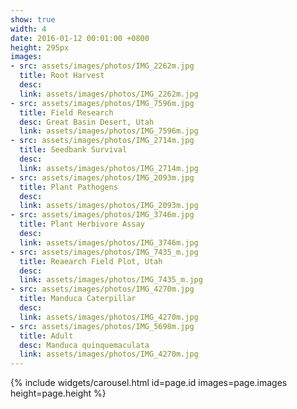 ```yaml
---
show: true
width: 4
date: 2016-01-12 00:01:00 +0800
height: 295px
images:
- src: assets/images/photos/IMG_2262m.jpg
  title: Root Harvest
  desc: 
  link: assets/images/photos/IMG_2262m.jpg
- src: assets/images/photos/IMG_7596m.jpg
  title: Field Research
  desc: Great Basin Desert, Utah
  link: assets/images/photos/IMG_7596m.jpg
- src: assets/images/photos/IMG_2714m.jpg
  title: Seedbank Survival
  desc:
  link: assets/images/photos/IMG_2714m.jpg
- src: assets/images/photos/IMG_2093m.jpg
  title: Plant Pathogens
  desc:
  link: assets/images/photos/IMG_2093m.jpg
- src: assets/images/photos/IMG_3746m.jpg
  title: Plant Herbivore Assay
  desc:
  link: assets/images/photos/IMG_3746m.jpg
- src: assets/images/photos/IMG_7435_m.jpg
  title: Reaearch Field Plot, Utah
  desc: 
  link: assets/images/photos/IMG_7435_m.jpg
- src: assets/images/photos/IMG_4270m.jpg
  title: Manduca Caterpillar
  desc: 
  link: assets/images/photos/IMG_4270m.jpg
- src: assets/images/photos/IMG_5698m.jpg
  title: Adult
  desc: Manduca quinquemaculata
  link: assets/images/photos/IMG_4270m.jpg
---
```


{% include widgets/carousel.html id=page.id images=page.images height=page.height %}
